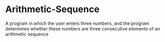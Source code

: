 # Arithmetic-Sequence
A program in which the user enters three numbers, and the program determines whether these numbers are three consecutive elements of an arithmetic sequence
